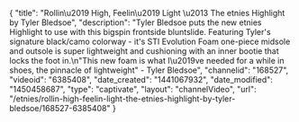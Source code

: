 {
    "title": "Rollin\u2019 High, Feelin\u2019 Light \u2013 The etnies Highlight by Tyler Bledsoe",
    "description": "Tyler Bledsoe puts the new etnies Highlight to use with this bigspin frontside bluntslide. Featuring Tyler's signature black\/camo colorway - it's STI Evolution Foam one-piece midsole and outsole is super lightweight and cushioning with an inner bootie that locks the foot in.\n\"This new foam is what I\u2019ve needed for a while in shoes, the pinnacle of lightweight\" - Tyler Bledsoe",
    "channelid": "168527",
    "videoid": "6385408",
    "date_created": "1441067932",
    "date_modified": "1450458687",
    "type": "captivate",
    "layout": "channelVideo",
    "url": "\/etnies\/rollin-high-feelin-light-the-etnies-highlight-by-tyler-bledsoe\/168527-6385408"
}